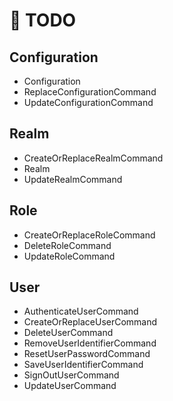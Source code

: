 # 🧪 TODO

## Configuration

- Configuration
- ReplaceConfigurationCommand
- UpdateConfigurationCommand

## Realm

- CreateOrReplaceRealmCommand
- Realm
- UpdateRealmCommand

## Role

- CreateOrReplaceRoleCommand
- DeleteRoleCommand
- UpdateRoleCommand

## User

- AuthenticateUserCommand
- CreateOrReplaceUserCommand
- DeleteUserCommand
- RemoveUserIdentifierCommand
- ResetUserPasswordCommand
- SaveUserIdentifierCommand
- SignOutUserCommand
- UpdateUserCommand
